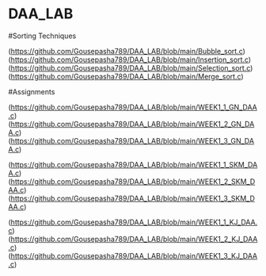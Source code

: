 # DAA_LAB

#Sorting Techniques

(https://github.com/Gousepasha789/DAA_LAB/blob/main/Bubble_sort.c)
(https://github.com/Gousepasha789/DAA_LAB/blob/main/Insertion_sort.c)
(https://github.com/Gousepasha789/DAA_LAB/blob/main/Selection_sort.c)
(https://github.com/Gousepasha789/DAA_LAB/blob/main/Merge_sort.c)

#Assignments

(https://github.com/Gousepasha789/DAA_LAB/blob/main/WEEK1_1_GN_DAA.c)
(https://github.com/Gousepasha789/DAA_LAB/blob/main/WEEK1_2_GN_DAA.c)
(https://github.com/Gousepasha789/DAA_LAB/blob/main/WEEK1_3_GN_DAA.c)

(https://github.com/Gousepasha789/DAA_LAB/blob/main/WEEK1_1_SKM_DAA.c)
(https://github.com/Gousepasha789/DAA_LAB/blob/main/WEEK1_2_SKM_DAA.c)
(https://github.com/Gousepasha789/DAA_LAB/blob/main/WEEK1_3_SKM_DAA.c)

(https://github.com/Gousepasha789/DAA_LAB/blob/main/WEEK1_1_KJ_DAA.c)
(https://github.com/Gousepasha789/DAA_LAB/blob/main/WEEK1_2_KJ_DAA.c)
(https://github.com/Gousepasha789/DAA_LAB/blob/main/WEEK1_3_KJ_DAA.c)
